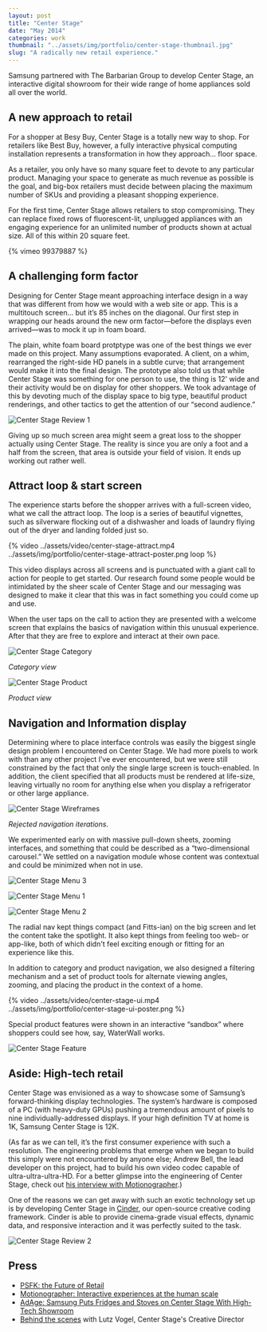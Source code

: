 ```yaml
---
layout: post
title: "Center Stage"
date: "May 2014"
categories: work
thumbnail: "../assets/img/portfolio/center-stage-thumbnail.jpg"
slug: "A radically new retail experience."
---
```


Samsung partnered with The Barbarian Group to develop Center Stage, an interactive digital showroom for their wide range of home appliances sold all over the world.

## A new approach to retail 

For a shopper at Besy Buy, Center Stage is a totally new way to shop. For retailers like Best Buy, however, a fully interactive physical computing installation represents a transformation in how they approach… floor space.

As a retailer, you only have so many square feet to devote to any particular product. Managing your space to generate as much revenue as possible is the goal, and big-box retailers must decide between placing the maximum number of SKUs and providing a pleasant shopping experience.

For the first time, Center Stage allows retailers to stop compromising. They can replace fixed rows of fluorescent-lit, unplugged appliances with an engaging experience for an unlimited number of products shown at actual size. All of this within 20 square feet.

{% vimeo 99379887 %}

## A challenging form factor

Designing for Center Stage meant approaching interface design in a way that was different from how we would with a web site or app. This is a multitouch screen… but it’s 85 inches on the diagonal. Our first step in wrapping our heads around the new orm factor—before the displays even arrived—was to mock it up in foam board.

The plain, white foam board protptype was one of the best things we ever made on this project. Many assumptions evaporated. A client, on a whim, rearranged the right-side HD panels in a subtle curve; that arrangement would make it into the final design. The prototype also told us that while Center Stage was something for one person to use, the thing is 12' wide and their activity would be on display for other shoppers. We took advantage of this by devoting much of the display space to big type, beautiful product renderings, and other tactics to get the attention of our “second audience.”

![Center Stage Review 1](../assets/img/portfolio/center-stage-review-1.jpg)

Giving up so much screen area might seem a great loss to the shopper actually using Center Stage. The reality is since you are only a foot and a half from the screen, that area is outside your field of vision. It ends up working out rather well.

## Attract loop & start screen

The experience starts before the shopper arrives with a full-screen video, what we call the attract loop. The loop is a series of beautiful vignettes, such as silverware flocking out of a dishwasher and loads of laundry flying out of the dryer and landing folded just so.

{% video ../assets/video/center-stage-attract.mp4 ../assets/img/portfolio/center-stage-attract-poster.png loop %}

This video displays across all screens and is punctuated with a giant call to action for people to get started. Our research found some people would be intimidated by the sheer scale of Center Stage and our messaging was designed to make it clear that this was in fact something you could come up and use.

When the user taps on the call to action they are presented with a welcome screen that explains the basics of navigation within this unusual experience. After that they are free to explore and interact at their own pace.

![Center Stage Category](../assets/img/portfolio/center-stage-category.jpg)

*Category view*

![Center Stage Product](../assets/img/portfolio/center-stage-product.jpg)

*Product view*

## Navigation and Information display

Determining where to place interface controls was easily the biggest single design problem I encountered on Center Stage. We had more pixels to work with than any other project I’ve ever encountered, but we were still constrained by the fact that only the single large screen is touch-enabled. In addition, the client specified that all products must be rendered at life-size, leaving virtually no room for anything else when you display a refrigerator or other large appliance. 

![Center Stage Wireframes](../assets/img/portfolio/center-stage-wireframes.gif)

*Rejected navigation iterations.*

We experimented early on with massive pull-down sheets, zooming interfaces, and something that could be described as a “two-dimensional carousel.” We settled on a navigation module whose content was contextual and could be minimized when not in use.

![Center Stage Menu 3](../assets/img/portfolio/center-stage-beta-menu-poster.png)

![Center Stage Menu 1](../assets/img/portfolio/center-stage-menu-1.png)

![Center Stage Menu 2](../assets/img/portfolio/center-stage-menu-2.png)

The radial nav kept things compact (and Fitts-ian) on the big screen and let the content take the spotlight. It also kept things from feeling too web- or app-like, both of which didn't feel exciting enough or fitting for an experience like this.

In addition to category and product navigation, we also designed a filtering mechanism and a set of product tools for alternate viewing angles, zooming, and placing the product in the context of a home.

{% video ../assets/video/center-stage-ui.mp4 ../assets/img/portfolio/center-stage-ui-poster.png %}

Special product features were shown in an interactive “sandbox” where shoppers could see how, say, WaterWall works.

![Center Stage Feature](../assets/img/portfolio/center-stage-feature.jpg)

## Aside: High-tech retail

Center Stage was envisioned as a way to showcase some of Samsung’s forward-thinking display technologies. The system’s hardware is composed of a PC (with heavy-duty GPUs) pushing a tremendous amount of pixels to nine individually-addressed displays. If your high definition TV at home is 1K, Samsung Center Stage is 12K.

(As far as we can tell, it’s the first consumer experience with such a resolution. The engineering problems that emerge when we began to build this simply were not encountered by anyone else; Andrew Bell, the lead developer on this project, had to build his own video codec capable of ultra-ultra-ultra-HD. For a better glimpse into the engineering of Center Stage, check out [his interview with Motionographer](http://motionographer.com/2015/03/02/interactive-experiences-at-the-human-scale-making-centerstage-with-andrew-bell-and-lutz-vogel/).)

One of the reasons we can get away with such an exotic technology set up is by developing Center Stage in [Cinder](http://libcinder.org), our open-source creative coding framework. Cinder is able to provide cinema-grade visual effects, dynamic data, and responsive interaction and it was perfectly suited to the task.

![Center Stage Review 2](../assets/img/portfolio/center-stage-review-2.jpg)

## Press

- [PSFK: the Future of Retail](http://www.psfk.com/2015/01/keith-butters-in-store-immersion.html)
- [Motionographer: Interactive experiences at the human scale](http://motionographer.com/2015/03/02/interactive-experiences-at-the-human-scale-making-centerstage-with-andrew-bell-and-lutz-vogel/)
- [AdAge: Samsung Puts Fridges and Stoves on Center Stage With High-Tech Showroom](http://adage.com/article/digital/samsung-barbarian-group-introduce-digital-showroom/294085/)
- [Behind the scenes](https://vimeo.com/119857543) with Lutz Vogel, Center Stage's Creative Director
